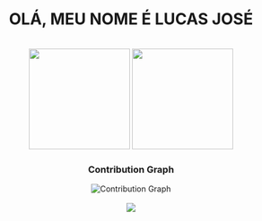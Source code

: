 




<h1 align="center">OLÁ, MEU NOME É LUCAS JOSÉ</h1>

<br>

<div align="center">
  <img height="180em" src="https://github-readme-stats.vercel.app/api?username=lucasjosee&show_icons=true&theme=tokyonight&include_all_commits=true&count_private=true"/>
  <img height="180em" src="https://github-readme-stats.vercel.app/api/top-langs/?username=lucasjosee&layout=compact&langs_count=7&theme=tokyonight"/>
</div>

<div align="center">
  <h3>Contribution Graph</h3>
  <img src="https://github-readme-activity-graph.vercel.app/graph?username=lucasjosee&theme=react-dark&hide_border=true" alt="Contribution Graph"/>
</div>

<br>

<div align="center"> 
  <a href="www.linkedin.com/in/lucas-josé-souza-rodrigues-58a507339" target="_blank"><img src="https://img.shields.io/badge/-LinkedIn-%230077B5?style=for-the-badge&logo=linkedin&logoColor=white" target="_blank"></a> 
</div>

